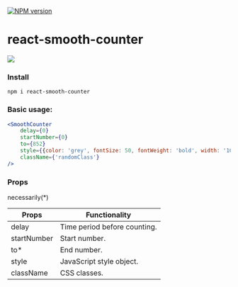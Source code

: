 [![NPM version](https://img.shields.io/badge/npm-v1.0.0-brightgreen)](https://www.npmjs.com/package/react-smooth-counter)

# react-smooth-counter

![](https://user-images.githubusercontent.com/47715137/91746549-13196880-ebbd-11ea-987f-bb46e82d73d2.gif)

### Install

```
npm i react-smooth-counter
```
### Basic usage:

```jsx
<SmoothCounter
    delay={0}
    startNumber={0}
    to={852}
    style={{color: 'grey', fontSize: 50, fontWeight: 'bold', width: '100%'}}
    className={'randomClass'}
/>
```
### Props

necessarily(*)

| Props  | Functionality |
| ------------- | ------------- |
| delay  | Time period before counting. |
| startNumber | Start number. |
| to* | End number. |
| style | JavaScript style object. |
| className | CSS classes. |
